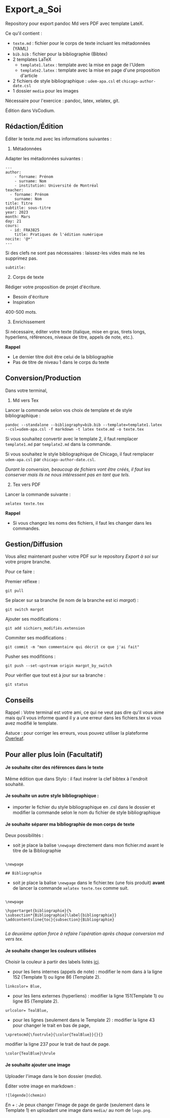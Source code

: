 # Export_a_Soi
Repository pour export pandoc Md vers PDF avec template LateX.

Ce qu'il contient : 

- `texte.md` : fichier pour le corps de texte incluant les métadonnées (YAML)
- `bib.bib` : fichier pour la bibliographie (Bibtex)
- 2 templates LaTeX
    - `template1.latex` : template avec la mise en page de l'Udem
    - `template2.latex` : template avec la mise en page d'une proposition d'article
- 2 fichiers de style bibliographique : `udem-apa.csl` et `chicago-author-date.csl`
- 1 dossier `media` pour les images

Nécessaire pour l'exercice : pandoc, latex, xelatex, git. 

Édition dans VsCodium.

## Rédaction/Édition

Éditer le texte.md avec les informations suivantes : 

1. Métadonnées 

Adapter les métadonnées suivantes : 

```
--- 
author: 
    - forname: Prénom
    - surname: Nom
    - institution: Université de Montréal
teacher: 
  - forname: Prénom
    surname: Nom
title: Titre
subtitle: sous-titre
year: 2023
month: Mars
day: 21
cours:
  - id: FRA3825
    title: Pratiques de l'édition numérique
nocite: '@*'
---
```

Si des clefs ne sont pas nécessaires : laissez-les vides mais ne les supprimez pas. 

```
subtitle: 
```


2. Corps de texte 

Rédiger votre proposition de projet d'écriture. 

- Besoin d'écriture
- Inspiration

400-500 mots. 

3. Enrichissement

Si nécessaire, éditer votre texte (italique, mise en gras, tirets longs, hyperliens, références, niveaux de titre, appels de note, etc.).

**Rappel**

- Le dernier titre doit être celui de la bibliographie
- Pas de titre de niveau 1 dans le corps du texte


## Conversion/Production

Dans votre terminal, 

1. Md vers Tex

Lancer la commande selon vos choix de template et de style bibliographique : 

```
pandoc --standalone --bibliography=bib.bib --template=template1.latex --csl=udem-apa.csl -f markdown -t latex texte.md -o texte.tex
```

Si vous souhaitez convertir avec le template 2, il faut remplacer `template1.md` par `template2.md` dans la commande. 

Si vous souhaitez le style bibliographique de Chicago, il faut remplacer `udem-apa.csl` par `chicago-author-date.csl`.

*Durant la conversion, beaucoup de fichiers vont être créés, il faut les conserver mais ils ne nous intéressent pas en tant que tels.*

2. Tex vers PDF

Lancer la commande suivante : 

```
xelatex texte.tex 
```

**Rappel** 
- Si vous changez les noms des fichiers, il faut les changer dans les commandes. 

## Gestion/Diffusion 

Vous allez maintenant pusher votre PDF sur le repository *Export à soi* sur votre propre branche. 

Pour ce faire : 

Premier réflexe : 

```
git pull

```

Se placer sur sa branche (le nom de la branche est ici *margot*) : 

```
git switch margot
```

Ajouter ses modifications : 

```
git add sichiers_modifiés.extension
```

Commiter ses modifications : 

```
git commit -m "mon commentaire qui décrit ce que j'ai fait"
```

Pusher ses modifitions : 

```
git push --set-upstream origin margot_by_switch
```

Pour vérifier que tout est à jour sur sa branche : 

```
git status
```

## Conseils 

Rappel : Votre terminal est votre ami, ce qui ne veut pas dire qu'il vous aime mais qu'il vous informe quand il y a une erreur dans les fichiers.tex si vous avez modifié le template. 

Astuce : pour corriger les erreurs, vous pouvez utiliser la plateforme [Overleaf](https://fr.overleaf.com/).



## Pour aller plus loin (Facultatif)

#### Je souhaite citer des références dans le texte 

Même édition que dans Stylo : il faut insérer la clef bibtex à l'endroit souhaité. 

#### Je souhaite un autre style bibliographique : 

- importer le fichier du style bibliographique en .csl dans le dossier et modifier la commande selon le nom du fichier de style bibliographique 

#### Je souhaite séparer ma bibliographie de mon corps de texte 

Deux possibilités : 

- soit je place la balise `\newpage` directement dans mon fichier.md avant le titre de la Bibliographie 

```

\newpage

## Bibliographie

```

- soit je place la balise `\newpage` dans le fichier.tex (une fois produit) **avant** de lancer la commande `xelatex texte.tex` comme suit.

```

\newpage

\hypertarget{bibliographie}{%
\subsection*{Bibliographie}\label{bibliographie}}
\addcontentsline{toc}{subsection}{Bibliographie}


```

*La deuxième option force à refaire l'opération après chaque conversion md vers tex.*

#### Je souhaite changer les couleurs utilisées 
 
Choisir la couleur à partir des labels listés [ici](https://www.latextemplates.com/svgnames-colors).

- pour les liens internes (appels de note) : modifier le nom dans à la ligne 152 (Template 1) ou ligne 86 (Template 2). 

```
linkcolor= Blue,
```

- pour les liens externes (hyperliens) : modifier la ligne 151(Template 1) ou ligne 85 (Template 2). 

```
urlcolor= TealBlue,
```

- pour les lignes (seulement dans le Template 2) : modifier la ligne 43 pour changer le trait en bas de page, 

```
\xpretocmd{\footrule}{\color{TealBlue}}{}{}
```

modifier la ligne 237 pour le trait de haut de page. 

```
\color{TealBlue}\hrule
```

#### Je souhaite ajouter une image 

Uploader l'image dans le bon dossier (*media*).

Éditer votre image en markdown : 

```
![légende](chemin)
```

*En +* : Je peux changer l'image de page de garde (seulement dans le Template 1) en uploadant une image dans `media/` au nom de `logo.png`. 
